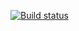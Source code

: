 [![Build status](https://ci.appveyor.com/api/projects/status/67osncrd5ybe9e7v?svg=true)](https://ci.appveyor.com/project/6apblra58/api-ci)
